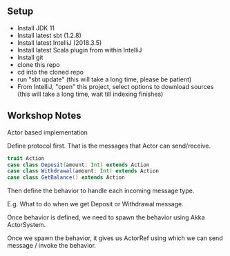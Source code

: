 

Setup
------

- Install JDK 11
- Install latest sbt (1.2.8)
- Install latest IntelliJ (2018.3.5)
- Install latest Scala plugin from within IntelliJ
- Install git
- clone this repo
- cd into the cloned repo
- run "sbt update" (this will take a long time, please be patient)
- From IntelliJ, "open" this project, select options to download sources (this will take a long time, wait till indexing finishes)


Workshop Notes
------------------
Actor based implementation

Define protocol first. That is the messages that Actor can send/receive.

```scala
trait Action
case class Deposit(amount: Int) extends Action
case class Withdrawal(amount: Int) extends Action
case class GetBalance() extends Action
```

Then define the behavior to handle each incoming message type.

E.g. What to do when we get Deposit or Withdrawal message.

Once behavior is defined, we need to spawn the behavior using Akka ActorSystem.

Once we spawn the behavior, it gives us ActorRef using which we can send message / invoke the behavior.


